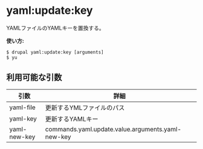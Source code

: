 # yaml:update:key
YAMLファイルのYAMLキーを置換する。

**使い方:**
```
$ drupal yaml:update:key [arguments]
$ yu  
```

## 利用可能な引数
引数 | 詳細
---------|-------------
yaml-file | 更新するYMLファイルのパス
yaml-key | 更新するYAMLキー
yaml-new-key | commands.yaml.update.value.arguments.yaml-new-key
